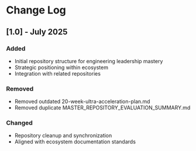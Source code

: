 # Change Log

## [1.0] - July 2025

### Added
- Initial repository structure for engineering leadership mastery
- Strategic positioning within ecosystem
- Integration with related repositories

### Removed
- Removed outdated 20-week-ultra-acceleration-plan.md
- Removed duplicate MASTER_REPOSITORY_EVALUATION_SUMMARY.md

### Changed
- Repository cleanup and synchronization
- Aligned with ecosystem documentation standards